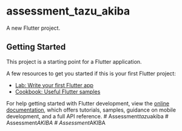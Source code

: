 # assessment_tazu_akiba

A new Flutter project.

## Getting Started

This project is a starting point for a Flutter application.

A few resources to get you started if this is your first Flutter project:

- [Lab: Write your first Flutter app](https://docs.flutter.dev/get-started/codelab)
- [Cookbook: Useful Flutter samples](https://docs.flutter.dev/cookbook)

For help getting started with Flutter development, view the
[online documentation](https://docs.flutter.dev/), which offers tutorials,
samples, guidance on mobile development, and a full API reference.
#   A s s e s s m e n t _ t a z u _ a k i b a  
 #   A s s e s s m e n t _ A K I B A  
 #   A s s e s s m e n t _ A K I B A  
 